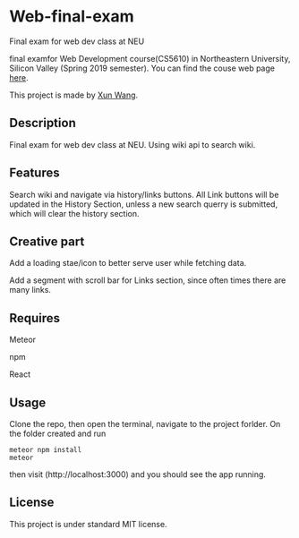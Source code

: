 # Web-final-exam

Final exam for web dev class at NEU

final examfor Web Development course(CS5610) in Northeastern University, Silicon Valley (Spring 2019 semester). You can find the couse web page [here](http://johnguerra.co/classes/webDevelopment_spring_2019/ "CS-5610 Web Development Spring 2019").

This project is made by [Xun Wang](https://xw321.github.io/).

## Description

Final exam for web dev class at NEU. Using wiki api to search wiki.

## Features

Search wiki and navigate via history/links buttons. All Link buttons will be updated in the History Section, unless a new search querry is submitted, which will clear the history section.

## Creative part

Add a loading stae/icon to better serve user while fetching data.

Add a segment with scroll bar for Links section, since often times there are many links.

## Requires

Meteor

npm

React

## Usage

Clone the repo, then open the terminal, navigate to the project forlder. On the folder created and run

```
meteor npm install
meteor
```

then visit (http://localhost:3000) and you should see the app running.

## License

This project is under standard MIT license.
